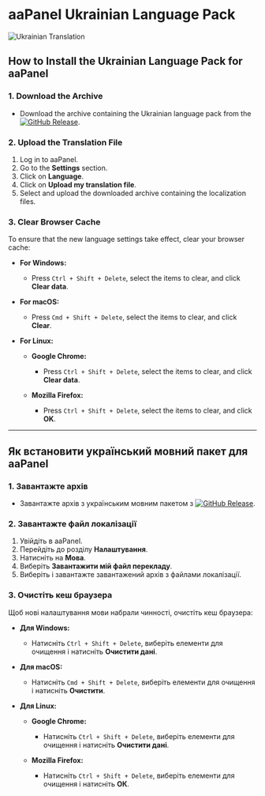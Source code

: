 # aaPanel Ukrainian Language Pack

![Ukrainian Translation](https://i.ibb.co/nM8YDz5/Screenshot-2024-09-14-004139.png)


## How to Install the Ukrainian Language Pack for aaPanel

### 1. Download the Archive
- Download the archive containing the Ukrainian language pack from the [![GitHub Release](https://img.shields.io/github/v/release/Vova-Bob/aaPanel---Ukrainian-Language-pak?display_name=release&label=Release)](https://github.com/Vova-Bob/aaPanel---Ukrainian-Language-pak/releases/latest).

### 2. Upload the Translation File
1. Log in to aaPanel.
2. Go to the **Settings** section.
3. Click on **Language**.
4. Click on **Upload my translation file**.
5. Select and upload the downloaded archive containing the localization files.

### 3. Clear Browser Cache
To ensure that the new language settings take effect, clear your browser cache:

- **For Windows:**
  - Press `Ctrl + Shift + Delete`, select the items to clear, and click **Clear data**.

- **For macOS:**
  - Press `Cmd + Shift + Delete`, select the items to clear, and click **Clear**.

- **For Linux:**
  - **Google Chrome:**
    - Press `Ctrl + Shift + Delete`, select the items to clear, and click **Clear data**.
  
  - **Mozilla Firefox:**
    - Press `Ctrl + Shift + Delete`, select the items to clear, and click **OK**.

---

## Як встановити український мовний пакет для aaPanel

### 1. Завантажте архів
- Завантажте архів з українським мовним пакетом з [![GitHub Release](https://img.shields.io/github/v/release/Vova-Bob/aaPanel---Ukrainian-Language-pak?display_name=release&label=Release)](https://github.com/Vova-Bob/aaPanel---Ukrainian-Language-pak/releases/latest).

### 2. Завантажте файл локалізації
1. Увійдіть в aaPanel.
2. Перейдіть до розділу **Налаштування**.
3. Натисніть на **Мова**.
4. Виберіть **Завантажити мій файл перекладу**.
5. Виберіть і завантажте завантажений архів з файлами локалізації.

### 3. Очистіть кеш браузера
Щоб нові налаштування мови набрали чинності, очистіть кеш браузера:

- **Для Windows:**
  - Натисніть `Ctrl + Shift + Delete`, виберіть елементи для очищення і натисніть **Очистити дані**.

- **Для macOS:**
  - Натисніть `Cmd + Shift + Delete`, виберіть елементи для очищення і натисніть **Очистити**.

- **Для Linux:**
  - **Google Chrome:**
    - Натисніть `Ctrl + Shift + Delete`, виберіть елементи для очищення і натисніть **Очистити дані**.
  
  - **Mozilla Firefox:**
    - Натисніть `Ctrl + Shift + Delete`, виберіть елементи для очищення і натисніть **ОК**.

